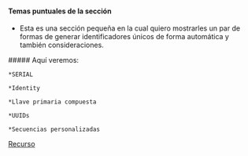 #### Temas puntuales de la sección

- Esta es una sección pequeña en la cual quiero mostrarles un par de formas
  de generar identificadores únicos de forma automática y también consideraciones.

##### Aquí veremos:

    *SERIAL

    *Identity

    *Llave primaria compuesta

    *UUIDs

    *Secuencias personalizadas

[Recurso](https://www.postgresql.org/docs/current/uuid-ossp.html)
